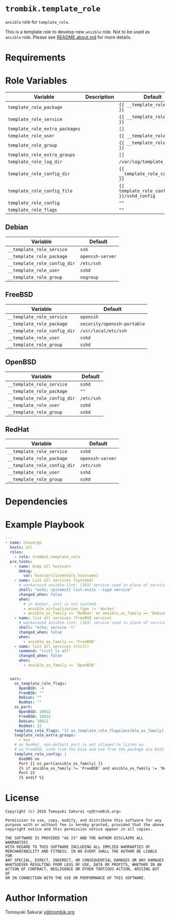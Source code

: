 # `trombik.template_role`

`ansible` role for `template_role`.

This is a template role to develop new `ansible` role. Not to be used as
`ansible` role. Please see [README.about.md](README.about.md) for more
details.

# Requirements

# Role Variables

| Variable | Description | Default |
|----------|-------------|---------|
| `template_role_package` | | `{{ __template_role_package }}` |
| `template_role_service` | | `{{ __template_role_service }}` |
| `template_role_extra_packages` | | `[]` |
| `template_role_user` | | `{{ __template_role_user }}` |
| `template_role_group` | | `{{ __template_role_group }}` |
| `template_role_extra_groups` | | `[]` |
| `template_role_log_dir` | | `/var/log/template_role` |
| `template_role_config_dir` | | `{{ __template_role_config_dir }}` |
| `template_role_config_file` | | `{{ template_role_config_dir }}/sshd_config` |
| `template_role_config` | | `""` |
| `template_role_flags` | | `""` |

## Debian

| Variable | Default |
|----------|---------|
| `__template_role_service` | `ssh` |
| `__template_role_package` | `openssh-server` |
| `__template_role_config_dir` | `/etc/ssh` |
| `__template_role_user` | `sshd` |
| `__template_role_group` | `nogroup` |

## FreeBSD

| Variable | Default |
|----------|---------|
| `__template_role_service` | `openssh` |
| `__template_role_package` | `security/openssh-portable` |
| `__template_role_config_dir` | `/usr/local/etc/ssh` |
| `__template_role_user` | `sshd` |
| `__template_role_group` | `sshd` |

## OpenBSD

| Variable | Default |
|----------|---------|
| `__template_role_service` | `sshd` |
| `__template_role_package` | `""` |
| `__template_role_config_dir` | `/etc/ssh` |
| `__template_role_user` | `sshd` |
| `__template_role_group` | `sshd` |

## RedHat

| Variable | Default |
|----------|---------|
| `__template_role_service` | `sshd` |
| `__template_role_package` | `openssh-server` |
| `__template_role_config_dir` | `/etc/ssh` |
| `__template_role_user` | `sshd` |
| `__template_role_group` | `sshd` |

# Dependencies

# Example Playbook

```yaml
---
- name: Converge
  hosts: all
  roles:
    - role: trombik.template_role
  pre_tasks:
    - name: Dump all hostvars
      debug:
        var: hostvars[inventory_hostname]
    - name: List all services (systemd)
      # workaround ansible-lint: [303] service used in place of service module
      shell: "echo; systemctl list-units --type service"
      changed_when: false
      when:
        # in docker, init is not systemd
        - ansible_virtualization_type != 'docker'
        - ansible_os_family == 'RedHat' or ansible_os_family == 'Debian'
    - name: list all services (FreeBSD service)
      # workaround ansible-lint: [303] service used in place of service module
      shell: "echo; service -l"
      changed_when: false
      when:
        - ansible_os_family == 'FreeBSD'
    - name: list all services (rcctl)
      command: "rcctl ls all"
      changed_when: false
      when:
        - ansible_os_family == 'OpenBSD'


  vars:
    os_template_role_flags:
      OpenBSD: -4
      FreeBSD: ""
      Debian: ""
      RedHat: ""
    os_port:
      OpenBSD: 10022
      FreeBSD: 10022
      Debian: 10022
      RedHat: 22
    template_role_flags: "{{ os_template_role_flags[ansible_os_family] }}"
    template_role_extra_groups:
      - bin
    # on RedHat, non-default port is not allowed to listen on
    # on FreeBSD, sshd from the base and one from the package are both running
    template_role_config: |
      UseDNS no
      Port {{ os_port[ansible_os_family] }}
      {% if ansible_os_family != 'FreeBSD' and ansible_os_family != 'RedHat' %}
      Port 22
      {% endif %}
```

# License

```
Copyright (c) 2016 Tomoyuki Sakurai <y@trombik.org>

Permission to use, copy, modify, and distribute this software for any
purpose with or without fee is hereby granted, provided that the above
copyright notice and this permission notice appear in all copies.

THE SOFTWARE IS PROVIDED "AS IS" AND THE AUTHOR DISCLAIMS ALL WARRANTIES
WITH REGARD TO THIS SOFTWARE INCLUDING ALL IMPLIED WARRANTIES OF
MERCHANTABILITY AND FITNESS. IN NO EVENT SHALL THE AUTHOR BE LIABLE FOR
ANY SPECIAL, DIRECT, INDIRECT, OR CONSEQUENTIAL DAMAGES OR ANY DAMAGES
WHATSOEVER RESULTING FROM LOSS OF USE, DATA OR PROFITS, WHETHER IN AN
ACTION OF CONTRACT, NEGLIGENCE OR OTHER TORTIOUS ACTION, ARISING OUT OF
OR IN CONNECTION WITH THE USE OR PERFORMANCE OF THIS SOFTWARE.
```

# Author Information

Tomoyuki Sakurai <y@trombik.org>
